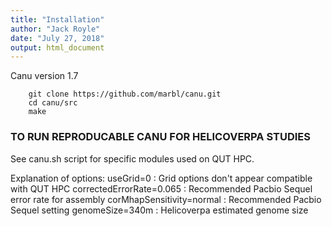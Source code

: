 ```yaml
---
title: "Installation"
author: "Jack Royle"
date: "July 27, 2018"
output: html_document
---
```


Canu version 1.7

```
    git clone https://github.com/marbl/canu.git
    cd canu/src
    make
```



### TO RUN REPRODUCABLE CANU FOR HELICOVERPA STUDIES ###

See canu.sh script for specific modules used on QUT HPC.

Explanation of options:
  useGrid=0                 : Grid options don't appear compatible with QUT HPC
  correctedErrorRate=0.065  : Recommended Pacbio Sequel error rate for assembly
  corMhapSensitivity=normal : Recommended Pacbio Sequel setting
  genomeSize=340m           : Helicoverpa estimated genome size